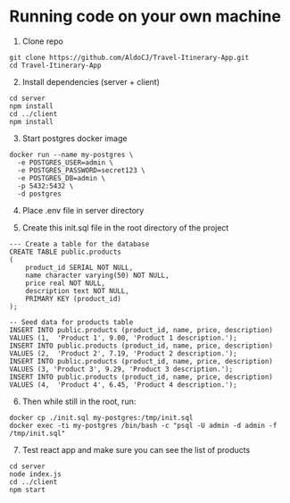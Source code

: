 # Running code on your own machine 


1. Clone repo 
```
git clone https://github.com/AldoCJ/Travel-Itinerary-App.git
cd Travel-Itinerary-App
```

2. Install dependencies (server + client)
 ```
cd server
npm install
cd ../client
npm install
```

3. Start postgres docker image 
```
docker run --name my-postgres \
  -e POSTGRES_USER=admin \
  -e POSTGRES_PASSWORD=secret123 \
  -e POSTGRES_DB=admin \
  -p 5432:5432 \
  -d postgres
```

4. Place .env file in server directory

5. Create this init.sql file in the root directory of the project
```
--- Create a table for the database
CREATE TABLE public.products
(
    product_id SERIAL NOT NULL,
    name character varying(50) NOT NULL,
    price real NOT NULL,
    description text NOT NULL,
    PRIMARY KEY (product_id)
);

-- Seed data for products table
INSERT INTO public.products (product_id, name, price, description) VALUES (1,  'Product 1', 9.00, 'Product 1 description.');
INSERT INTO public.products (product_id, name, price, description) VALUES (2,  'Product 2', 7.19, 'Product 2 description.');
INSERT INTO public.products (product_id, name, price, description) VALUES (3, 'Product 3', 9.29, 'Product 3 description.');
INSERT INTO public.products (product_id, name, price, description) VALUES (4,  'Product 4', 6.45, 'Product 4 description.');
```

6. Then while still in the root, run: 
```
docker cp ./init.sql my-postgres:/tmp/init.sql
docker exec -ti my-postgres /bin/bash -c "psql -U admin -d admin -f /tmp/init.sql" 
```

7. Test react app and make sure you can see the list of products
```
cd server
node index.js
cd ../client
npm start
```
